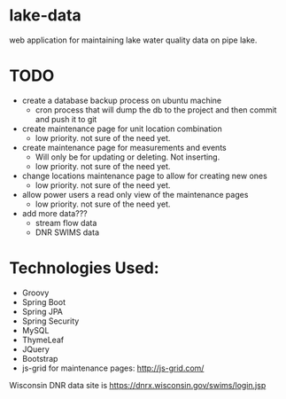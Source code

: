 # lake-data
web application for maintaining lake water quality data on pipe lake.

# TODO
 - create a database backup process on ubuntu machine
    - cron process that will dump the db to the project and then commit and push it to git
 - create maintenance page for unit location combination
    - low priority. not sure of the need yet.
 - create maintenance page for measurements and events
    - Will only be for updating or deleting. Not inserting.
    - low priority. not sure of the need yet.
 - change locations maintenance page to allow for creating new ones
    - low priority. not sure of the need yet.
 - allow power users a read only view of the maintenance pages
    - low priority. not sure of the need yet.
 - add more data???
    - stream flow data
    - DNR SWIMS data

# Technologies Used:
- Groovy
- Spring Boot
- Spring JPA
- Spring Security
- MySQL
- ThymeLeaf
- JQuery
- Bootstrap
- js-grid for maintenance pages: http://js-grid.com/

Wisconsin DNR data site is https://dnrx.wisconsin.gov/swims/login.jsp
